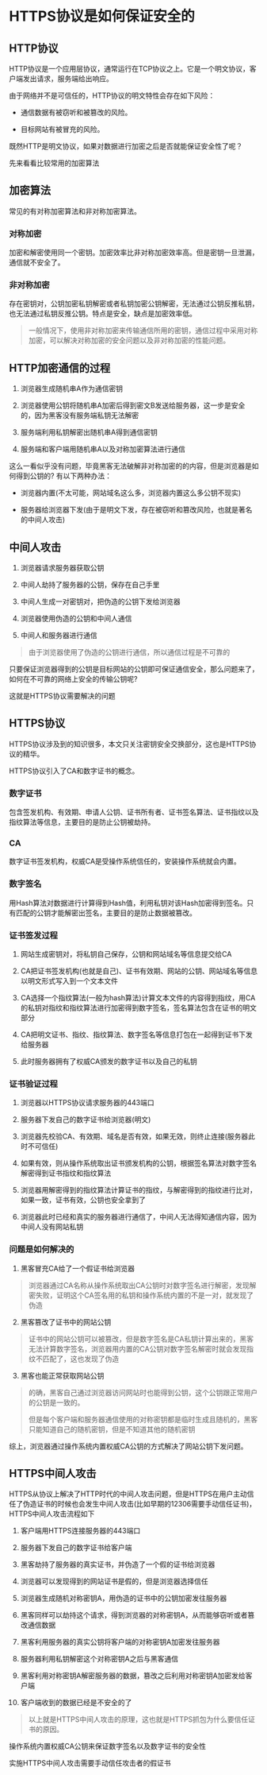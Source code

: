 # HTTPS协议是如何保证安全的

## HTTP协议

HTTP协议是一个应用层协议，通常运行在TCP协议之上。它是一个明文协议，客户端发出请求，服务端给出响应。

由于网络并不是可信任的，HTTP协议的明文特性会存在如下风险：

- 通信数据有被窃听和被篡改的风险。

- 目标网站有被冒充的风险。

既然HTTP是明文协议，如果对数据进行加密之后是否就能保证安全性了呢？

先来看看比较常用的加密算法

## 加密算法

常见的有对称加密算法和非对称加密算法。

### 对称加密

加密和解密使用同一个密钥。加密效率比非对称加密效率高。但是密钥一旦泄漏，通信就不安全了。

### 非对称加密

存在密钥对，公钥加密私钥解密或者私钥加密公钥解密，无法通过公钥反推私钥，也无法通过私钥反推公钥。特点是安全，缺点是加密效率低。

> 一般情况下，使用非对称加密来传输通信所用的密钥，通信过程中采用对称加密，可以解决对称加密的安全问题以及非对称加密的性能问题。

## HTTP加密通信的过程

1. 浏览器生成随机串A作为通信密钥

2. 浏览器使用公钥将随机串A加密后得到密文B发送给服务器，这一步是安全的，因为黑客没有服务端私钥无法解密

3. 服务端利用私钥解密出随机串A得到通信密钥

4. 服务端和客户端用随机串A以及对称加密算法进行通信

这么一看似乎没有问题，毕竟黑客无法破解非对称加密的的内容，但是浏览器是如何得到公钥的?
有以下两种办法：

- 浏览器内置(不太可能，网站域名这么多，浏览器内置这么多公钥不现实)

- 服务器给浏览器下发(由于是明文下发，存在被窃听和篡改风险，也就是著名的中间人攻击)

## 中间人攻击

1. 浏览器请求服务器获取公钥

2. 中间人劫持了服务器的公钥，保存在自己手里

3. 中间人生成一对密钥对，把伪造的公钥下发给浏览器

4. 浏览器使用伪造的公钥和中间人通信

5. 中间人和服务器进行通信

> 由于浏览器使用了伪造的公钥进行通信，所以通信过程是不可靠的

只要保证浏览器得到的公钥是目标网站的公钥即可保证通信安全，那么问题来了，如何在不可靠的网络上安全的传输公钥呢?

这就是HTTPS协议需要解决的问题

## HTTPS协议

HTTPS协议涉及到的知识很多，本文只关注密钥安全交换部分，这也是HTTPS协议的精华。

HTTPS协议引入了CA和数字证书的概念。

### 数字证书

包含签发机构、有效期、申请人公钥、证书所有者、证书签名算法、证书指纹以及指纹算法等信息，主要目的是防止公钥被劫持。

### CA

数字证书签发机构，权威CA是受操作系统信任的，安装操作系统就会内置。

### 数字签名

用Hash算法对数据进行计算得到Hash值，利用私钥对该Hash加密得到签名。只有匹配的公钥才能解密出签名，主要目的是防止数据被篡改。

### 证书签发过程

1. 网站生成密钥对，将私钥自己保存，公钥和网站域名等信息提交给CA

2. CA把证书签发机构(也就是自己)、证书有效期、网站的公钥、网站域名等信息以明文形式写入到一个文本文件

3. CA选择一个指纹算法(一般为hash算法)计算文本文件的内容得到指纹，用CA的私钥对指纹和指纹算法进行加密得到数字签名，签名算法包含在证书的明文部分

4. CA把明文证书、指纹、指纹算法、数字签名等信息打包在一起得到证书下发给服务器

5. 此时服务器拥有了权威CA颁发的数字证书以及自己的私钥

### 证书验证过程

1. 浏览器以HTTPS协议请求服务器的443端口

2. 服务器下发自己的数字证书给浏览器(明文)

3. 浏览器先校验CA、有效期、域名是否有效，如果无效，则终止连接(服务器此时不可信任)

4. 如果有效，则从操作系统取出证书颁发机构的公钥，根据签名算法对数字签名解密得到证书指纹和指纹算法

5. 浏览器用解密得到的指纹算法计算证书的指纹，与解密得到的指纹进行比对，如果一致，证书有效，公钥也安全拿到了

6. 浏览器此时已经和真实的服务器进行通信了，中间人无法得知通信内容，因为中间人没有网站私钥

### 问题是如何解决的

1. 黑客冒充CA给了一个假证书给浏览器

> 浏览器通过CA名称从操作系统取出CA公钥时对数字签名进行解密，发现解密失败，证明这个CA签名用的私钥和操作系统内置的不是一对，就发现了伪造

2. 黑客篡改了证书中的网站公钥

> 证书中的网站公钥可以被篡改，但是数字签名是CA私钥计算出来的，黑客无法计算数字签名，浏览器用内置的CA公钥对数字签名解密时就会发现指纹不匹配了，这也发现了伪造

3. 黑客也能正常获取网站公钥

> 的确，黑客自己通过浏览器访问网站时也能得到公钥，这个公钥跟正常用户的公钥是一致的。
>
>但是每个客户端和服务器通信使用的对称密钥都是临时生成且随机的，黑客只能知道自己的随机密钥，但是不知道其他的随机密钥

综上，浏览器通过操作系统内置权威CA公钥的方式解决了网站公钥下发问题。

## HTTPS中间人攻击

HTTPS从协议上解决了HTTP时代的中间人攻击问题，但是HTTPS在用户主动信任了伪造证书的时候也会发生中间人攻击(比如早期的12306需要手动信任证书)，HTTPS中间人攻击流程如下

1. 客户端用HTTPS连接服务器的443端口

2. 服务器下发自己的数字证书给客户端

3. 黑客劫持了服务器的真实证书，并伪造了一个假的证书给浏览器

4. 浏览器可以发现得到的网站证书是假的，但是浏览器选择信任

5. 浏览器生成随机对称密钥A，用伪造的证书中的公钥加密发往服务器

6. 黑客同样可以劫持这个请求，得到浏览器的对称密钥A，从而能够窃听或者篡改通信数据

7. 黑客利用服务器的真实公钥将客户端的对称密钥A加密发往服务器

8. 服务器利用私钥解密这个对称密钥A之后与黑客通信

9. 黑客利用对称密钥A解密服务器的数据，篡改之后利用对称密钥A加密发给客户端

10. 客户端收到的数据已经是不安全的了

> 以上就是HTTPS中间人攻击的原理，这也就是HTTPS抓包为什么要信任证书的原因。

操作系统内置权威CA公钥来保证数字签名以及数字证书的安全性

实施HTTPS中间人攻击需要手动信任攻击者的假证书

